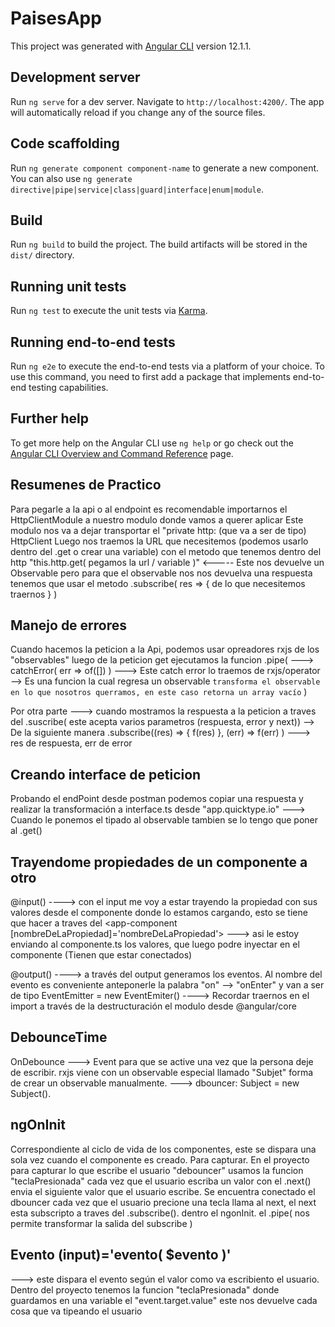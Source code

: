# PaisesApp

This project was generated with [Angular CLI](https://github.com/angular/angular-cli) version 12.1.1.

## Development server

Run `ng serve` for a dev server. Navigate to `http://localhost:4200/`. The app will automatically reload if you change any of the source files.

## Code scaffolding

Run `ng generate component component-name` to generate a new component. You can also use `ng generate directive|pipe|service|class|guard|interface|enum|module`.

## Build

Run `ng build` to build the project. The build artifacts will be stored in the `dist/` directory.

## Running unit tests

Run `ng test` to execute the unit tests via [Karma](https://karma-runner.github.io).

## Running end-to-end tests

Run `ng e2e` to execute the end-to-end tests via a platform of your choice. To use this command, you need to first add a package that implements end-to-end testing capabilities.

## Further help

To get more help on the Angular CLI use `ng help` or go check out the [Angular CLI Overview and Command Reference](https://angular.io/cli) page.

## Resumenes de Practico

Para pegarle a la api o al endpoint es recomendable importarnos el HttpClientModule a nuestro modulo donde vamos a querer aplicar
Este modulo nos va a dejar transportar el "private http: (que va a ser de tipo) HttpClient
Luego nos traemos la URL que necesitemos (podemos usarlo dentro del .get o crear una variable)
con el metodo que tenemos dentro del http "this.http.get( pegamos la url / variable )"  <----- Este nos devuelve un Observable
pero para que el observable nos nos devuelva una respuesta tenemos que usar el metodo .subscribe( res => { de lo que necesitemos traernos } )


## Manejo de errores
Cuando hacemos la peticion a la Api, podemos usar opreadores rxjs de los "observables"
luego de la peticion get ejecutamos la funcion .pipe(
    ---> catchError( err => of([]) )  ---> Este catch error lo traemos de rxjs/operator --> Es una funcion la cual regresa un observable `transforma el observable en lo que nosotros querramos, en este caso retorna un array vacío`
)

Por otra parte ---> cuando mostramos la respuesta a la peticion a traves del .suscribe( este acepta varios parametros (respuesta, error y next)) --> De la siguiente manera .subscribe((res) => { f(res) }, (err) => f(err) ) ---> res de respuesta, err de error


## Creando interface de peticion

Probando el endPoint desde postman podemos copiar una respuesta y realizar la transformación a interface.ts desde "app.quicktype.io"
---> Cuando le ponemos el tipado al observable tambien se lo tengo que poner al .get<Country>()


## Trayendome propiedades de un componente a otro

@input() ----> con el input me voy a estar trayendo la propiedad con sus valores desde el componente donde lo estamos cargando, esto se tiene que hacer a traves del <app-component [nombreDeLaPropiedad]='nombreDeLaPropiedad'> ---> asi le estoy enviando al componente.ts los valores, que luego podre inyectar en el componente (Tienen que estar conectados)

@output() ----> a través del output generamos los eventos. Al nombre del evento es conveniente anteponerle la palabra "on" --> "onEnter" y van a ser de tipo EventEmitter = new EventEmiter()  ----> Recordar traernos en el import a través de la destructuración el modulo desde @angular/core

## DebounceTime

OnDebounce ---> Event para que se active una vez que la persona deje de escribir. 
rxjs viene con un observable especial llamado "Subjet" forma de crear un observable manualmente. 
 ---> dbouncer: Subject<string> = new Subject().

 ## ngOnInit

 Correspondiente al ciclo de vida de los componentes, este se dispara una sola vez cuando el componente es creado.
 Para capturar.
 En el proyecto para capturar lo que escribe el usuario "debouncer" usamos la funcion "teclaPresionada" cada vez que el usuario escriba un valor con el .next() envia el siguiente valor que el usuario escribe. Se encuentra conectado el dbouncer cada vez que el usuario precione una tecla llama al next, el next esta subscripto a traves del .subscribe(). dentro el ngonInit.
 el .pipe(
     nos permite transformar la salida del subscribe
 )

 ## Evento (input)='evento( $evento )'
---> este dispara el evento según el valor como va escribiento el usuario. Dentro del proyecto tenemos la funcion "teclaPresionada" donde guardamos en una variable el "event.target.value" este nos devuelve cada cosa que va tipeando el usuario 



